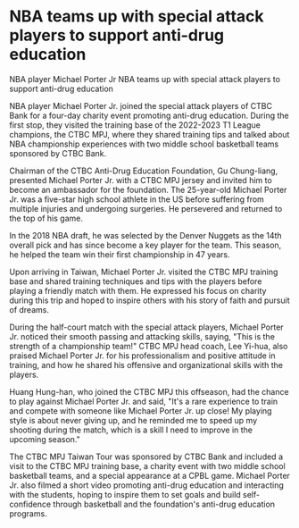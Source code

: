 # NBA teams up with special attack players to support anti-drug education

NBA player Michael Porter Jr 
 NBA teams up with special attack players to support anti-drug education

NBA player Michael Porter Jr. joined the special attack players of CTBC Bank for a four-day charity event promoting anti-drug education. During the first stop, they visited the training base of the 2022-2023 T1 League champions, the CTBC MPJ, where they shared training tips and talked about NBA championship experiences with two middle school basketball teams sponsored by CTBC Bank.

Chairman of the CTBC Anti-Drug Education Foundation, Gu Chung-liang, presented Michael Porter Jr. with a CTBC MPJ jersey and invited him to become an ambassador for the foundation. The 25-year-old Michael Porter Jr. was a five-star high school athlete in the US before suffering from multiple injuries and undergoing surgeries. He persevered and returned to the top of his game.

In the 2018 NBA draft, he was selected by the Denver Nuggets as the 14th overall pick and has since become a key player for the team. This season, he helped the team win their first championship in 47 years.

Upon arriving in Taiwan, Michael Porter Jr. visited the CTBC MPJ training base and shared training techniques and tips with the players before playing a friendly match with them. He expressed his focus on charity during this trip and hoped to inspire others with his story of faith and pursuit of dreams.

During the half-court match with the special attack players, Michael Porter Jr. noticed their smooth passing and attacking skills, saying, "This is the strength of a championship team!" CTBC MPJ head coach, Lee Yi-hua, also praised Michael Porter Jr. for his professionalism and positive attitude in training, and how he shared his offensive and organizational skills with the players.

Huang Hung-han, who joined the CTBC MPJ this offseason, had the chance to play against Michael Porter Jr. and said, "It's a rare experience to train and compete with someone like Michael Porter Jr. up close! My playing style is about never giving up, and he reminded me to speed up my shooting during the match, which is a skill I need to improve in the upcoming season."

The CTBC MPJ Taiwan Tour was sponsored by CTBC Bank and included a visit to the CTBC MPJ training base, a charity event with two middle school basketball teams, and a special appearance at a CPBL game. Michael Porter Jr. also filmed a short video promoting anti-drug education and interacting with the students, hoping to inspire them to set goals and build self-confidence through basketball and the foundation's anti-drug education programs.